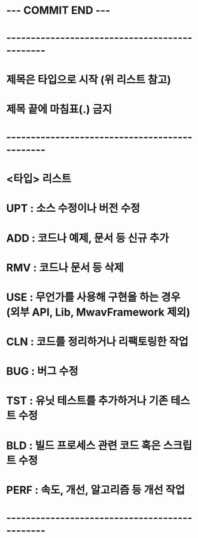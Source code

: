 


# --- COMMIT END ---
# ----------------------------------------------
# 제목은 타입으로 시작 (위 리스트 참고)
# 제목 끝에 마침표(.) 금지
# ----------------------------------------------
#  <타입> 리스트
# UPT  : 소스 수정이나 버전 수정
# ADD  : 코드나 예제, 문서 등 신규 추가
# RMV  : 코드나 문서 등 삭제
# USE  : 무언가를 사용해 구현을 하는 경우 (외부 API, Lib, MwavFramework 제외)
# CLN  : 코드를 정리하거나 리팩토링한 작업
# BUG  : 버그 수정
# TST  : 유닛 테스트를 추가하거나 기존 테스트 수정
# BLD  : 빌드 프로세스 관련 코드 혹은 스크립트 수정
# PERF : 속도, 개선, 알고리즘 등 개선 작업
# ----------------------------------------------
